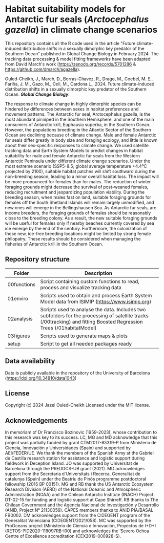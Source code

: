 # Habitat suitability models for Antarctic fur seals (***Arctocephalus gazella***) in climate change scenarios
This repository contains all the R code used in the article "Future climate-induced distribution shifts in a sexually dimorphic key predator of the Southern Ocean" published in Global Change Biology in February 2024. The tracking data processing & model fitting frameworks have been adapted from David March's work (https://zenodo.org/records/5701286 & https://github.com/dmarch/agazella). 

Ouled-Cheikh, J., March, D., Borras-Chavez, R., Drago, M., Goebel, M. E., Fariña, J. M., Gazo, M., Coll, M., Cardona L., 2024. Future climate-induced distribution shifts in a sexually dimorphic key predator of the Southern Ocean. ***Global Change Biology***. 

The response to climate change in highly dimorphic species can be hindered by differences between sexes in habitat preferences and movement patterns. The Antarctic fur seal, Arctocephalus gazella, is the most abundant pinniped in the Southern Hemisphere, and one of the main consumers of Antarctic krill, Euphausia superba, in the Southern Ocean. However, the populations breeding in the Atlantic Sector of the Southern Ocean are declining because of climate change. Male and female Antarctic fur seals differ greatly in body size and foraging ecology, and little is known about their sex-specific responses to climate change. We used satellite tracking data and Earth System Models to predict changes in habitat suitability for male and female Antarctic fur seals from the Western Antarctic Peninsula under different climate change scenarios. Under the most extreme scenario (SSP5-8.5; global average temperature +4.4ºC projected by 2100), suitable habitat patches will shift southward during the non-breeding season, leading to a minor overall habitat loss. The impact will be more pronounced for females than for males. The reduction of winter foraging grounds might decrease the survival of post-weaned females, reducing recruitment and jeopardizing population viability. During the breeding season, when males fast on land, suitable foraging grounds for females off the South Shetland Islands will remain largely unmodified, and new ones will emerge in the Bellingshausen Sea. As Antarctic fur seals, are income breeders, the foraging grounds of females should be reasonably close to the breeding colony. As a result, the new suitable foraging grounds will be useful for females only if nearby beaches currently covered by sea ice emerge by the end of the century. Furthermore, the colonization of these new, ice-free breeding locations might be limited by strong female philopatry. These results should be considered when managing the fisheries of Antarctic krill in the Southern Ocean.



## Repository structure

| Folder    | Description                                             |
|-----------|---------------------------------------------------------|
| 00functions    | Script containing custom functions to read, process and visualize tracking data |
| 01enviro       | Scripts used to obtain and process Earth System Model data from ISIMIP (https://www.isimip.org) |
| 02analysis  | Scripts used to analyse the data. Includes two subfolders for the processing of satellite tracks (/00tracking) and fitting Boosted Regression Trees (/01habitatModel) |
| 03figures     | Scripts used to generate maps & plots                           |
| setup       | Script to get all needed packages ready                           |



## Data availability

Data is publicly available in the repository of the University of Barcelona (https://doi.org/10.34810/data1043)

## License

Copyright (c) 2024 Jazel Ouled-Cheikh
Licensed under the MIT license.

## Acknowledgements
In memoriam of Dr Francisco Bozinovic (1959-2023), whose contribution to this research was key to its success. LC, MG and MD acknowledge that this project was partially funded by grant CTM2017-83319-P from Ministerio de Ciencia, Innovación y Universidades (Spain) and supported by AEI/FEDER/UE. We thank the members of the Spanish Army at the Gabriel de Castilla research station for assistance and logistic support during fieldwork in Deception Island. JO was supported by Universitat de Barcelona through the PREDOCS-UB grant (2021). MD acknowledges support from the Secretaria d’Universitats i Recerca, Generalitat de catalunya (Spain) under the Beatriu de Pinós programme postdoctoral fellowship (2016 BP 00151). MG and RB thank the US Antarctic Ecosystem Research Division (AERD) of the National Oceanic and Atmospheric Administration (NOAA) and the Chilean Antarctic Institute (INACH) Project: DT-02-15 for funding and logistic support at Cape Shirreff. RB thanks to The Chilean Government and the Agencia Nacional de Investigación y Desarrollo (ANID, Project N° 21130059). CAPES members thanks to ANID PIA/BASAL FB0002. DM acknowledges support from the CIDEGENT program of the Generalitat Valenciana (CIDEGENT/2021/058). MC was supported by the ProOceans project (Ministerio de Ciencia e Innovación, Proyectos de I+D+I (RETOS-PID2020-118097RB-I00) and acknowledges the ‘Severo Ochoa Centre of Excellence accreditation (CEX2019-000928-S). 
